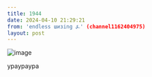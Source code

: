 ```yaml
---
title: 1944
date: 2024-04-10 21:29:21
from: 'endless шизing ⍼' (channel1162404975)
layout: post
---
```


![image](photos/photo_303@10-04-2024_21-29-21.jpg)

ураураура
